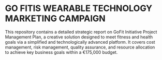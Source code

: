 # GO FITIS WEARABLE TECHNOLOGY MARKETING CAMPAIGN
This repository contains a detailed strategic report on GoFit Initiative Project Management Plan, a creative solution designed to meet fitness and health goals via a simplified and technologically advanced platform. It covers cost management, risk management, quality assurance, and resource allocation to achieve key business goals within a €175,000 budget.
